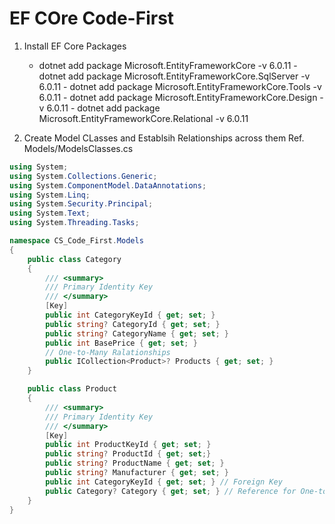 ﻿# EF COre Code-First

1. Install EF Core Packages

	- dotnet add package Microsoft.EntityFrameworkCore -v 6.0.11
				- dotnet add package Microsoft.EntityFrameworkCore.SqlServer -v 6.0.11
				- dotnet add package Microsoft.EntityFrameworkCore.Tools -v 6.0.11
				- dotnet add package Microsoft.EntityFrameworkCore.Design -v 6.0.11
				- dotnet add package Microsoft.EntityFrameworkCore.Relational -v 6.0.11

2. Create Model CLasses and Establsih Relationships across them
	 Ref. Models/ModelsClasses.cs
```` csharp
using System;
using System.Collections.Generic;
using System.ComponentModel.DataAnnotations;
using System.Linq;
using System.Security.Principal;
using System.Text;
using System.Threading.Tasks;

namespace CS_Code_First.Models
{
    public class Category
    {
        /// <summary>
        /// Primary Identity Key
        /// </summary>
        [Key]
        public int CategoryKeyId { get; set; }
        public string? CategoryId { get; set; }
        public string? CategoryName { get; set; }
        public int BasePrice { get; set; }
        // One-to-Many Ralationships
        public ICollection<Product>? Products { get; set; }
    }

    public class Product
    {
        /// <summary>
        /// Primary Identity Key
        /// </summary>
        [Key]
        public int ProductKeyId { get; set; }
        public string? ProductId { get; set;}
        public string? ProductName { get; set; }
        public string? Manufacturer { get; set; }
        public int CategoryKeyId { get; set; } // Foreign Key
        public Category? Category { get; set; } // Reference for One-to-One Relatinship
    }
}

````

